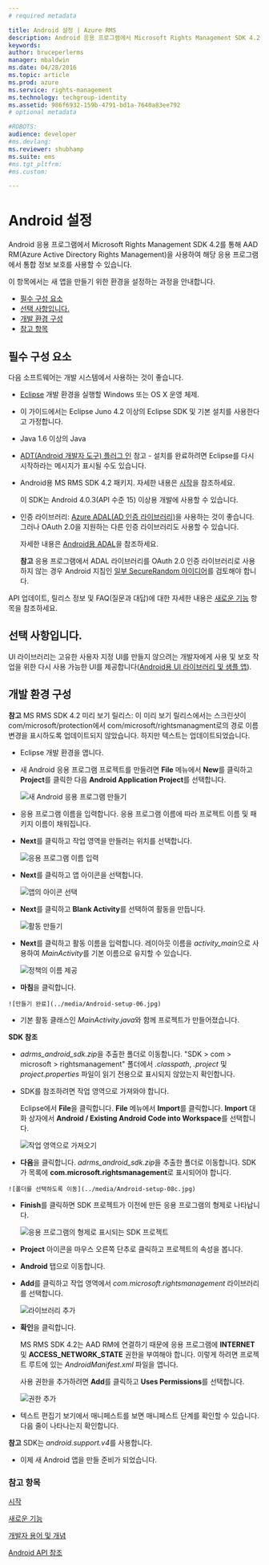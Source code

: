 ```yaml
---
# required metadata

title: Android 설정 | Azure RMS
description: Android 응용 프로그램에서 Microsoft Rights Management SDK 4.2를 통해 해당 응용 프로그램에서 통합 정보 보호를 사용할 수 있습니다.
keywords:
author: bruceperlerms
manager: mbaldwin
ms.date: 04/28/2016
ms.topic: article
ms.prod: azure
ms.service: rights-management
ms.technology: techgroup-identity
ms.assetid: 986f6932-159b-4791-bd1a-7640a83ee792
# optional metadata

#ROBOTS:
audience: developer
#ms.devlang:
ms.reviewer: shubhamp
ms.suite: ems
#ms.tgt_pltfrm:
#ms.custom:

---
```


# Android 설정

Android 응용 프로그램에서 Microsoft Rights Management SDK 4.2를 통해 AAD RM(Azure Active Directory Rights Management)을 사용하여 해당 응용 프로그램에서 통합 정보 보호를 사용할 수 있습니다.

이 항목에서는 새 앱을 만들기 위한 환경을 설정하는 과정을 안내합니다.

-   [필수 구성 요소](#prerequisites)
-   [선택 사항입니다.](#optional)
-   [개발 환경 구성](#configuring_your_development_environment_)
-   [참고 항목](#see_also)

## 필수 구성 요소

다음 소프트웨어는 개발 시스템에서 사용하는 것이 좋습니다.

-   [Eclipse](http://www.oracle.com/technetwork/java/javase/downloads/jre7-downloads-1880261.html) 개발 환경을 실행할 Windows 또는 OS X 운영 체제.
-   이 가이드에서는 Eclipse Juno 4.2 이상의 Eclipse SDK 및 기본 설치를 사용한다고 가정합니다.
-   Java 1.6 이상의 Java
-   [ADT(Android 개발자 도구) 플러그 인](http://developer.android.com/sdk/installing/index.html) 참고 - 설치를 완료하려면 Eclipse를 다시 시작하라는 메시지가 표시될 수도 있습니다.

     

-   Android용 MS RMS SDK 4.2 패키지. 자세한 내용은 [시작](get-started.md)을 참조하세요.

    이 SDK는 Android 4.0.3(API 수준 15) 이상용 개발에 사용할 수 있습니다.

-   인증 라이브러리: [Azure ADAL(AD 인증 라이브러리)](https://msdn.microsoft.com/en-us/library/jj573266.aspx)을 사용하는 것이 좋습니다. 그러나 OAuth 2.0을 지원하는 다른 인증 라이브러리도 사용할 수 있습니다.

    자세한 내용은 [Android용 ADAL](https://github.com/MSOpenTech/azure-activedirectory-library-for-android)을 참조하세요.

    **참고** 응용 프로그램에서 ADAL 라이브러리를 OAuth 2.0 인증 라이브러리로 사용하지 않는 경우 Android 지침인 [일부 SecureRandom 아이디어](http://android-developers.blogspot.com/2013/08/some-securerandom-thoughts.html)를 검토해야 합니다.

     

API 업데이트, 릴리스 정보 및 FAQ(질문과 대답)에 대한 자세한 내용은 [새로운 기능](release-notes.md) 항목을 참조하세요.

## 선택 사항입니다.

UI 라이브러리는 고유한 사용자 지정 UI를 만들지 않으려는 개발자에게 사용 및 보호 작업을 위한 다시 사용 가능한 UI를 제공합니다([Android용 UI 라이브러리 및 샘플 앱](https://github.com/AzureAD/rms-sdk-ui-for-android)).

## 개발 환경 구성

**참고** MS RMS SDK 4.2 미리 보기 릴리스: 이 미리 보기 릴리스에서는 스크린샷이 com/microsoft/protection에서 com/microsoft/rightsmanagment로의 경로 이름 변경을 표시하도록 업데이트되지 않았습니다. 하지만 텍스트는 업데이트되었습니다.

 
-   Eclipse 개발 환경을 엽니다.
-   새 Android 응용 프로그램 프로젝트를 만들려면 **File** 메뉴에서 **New**를 클릭하고 **Project**를 클릭한 다음 **Android Application Project**를 선택합니다.

    ![새 Android 응용 프로그램 만들기](../media/Android-setup-01c.png)

-   응용 프로그램 이름을 입력합니다. 응용 프로그램 이름에 따라 프로젝트 이름 및 패키지 이름이 채워집니다.
-   **Next**를 클릭하고 작업 영역을 만들려는 위치를 선택합니다.

    ![응용 프로그램 이름 입력](../media/Android-setup-02a.jpg)

-   **Next**를 클릭하고 앱 아이콘을 선택합니다.

    ![앱의 아이콘 선택](../media/Android-setup-03.png)

-   **Next**를 클릭하고 **Blank Activity**를 선택하여 활동을 만듭니다.

    ![활동 만들기](../media/Android-setup-04.png)

-   **Next**를 클릭하고 활동 이름을 입력합니다. 레이아웃 이름을 *activity\_main*으로 사용하여 *MainActivity*를 기본 이름으로 유지할 수 있습니다.

    ![정책의 이름 제공](../media/Android-setup-05a.jpg)

-    **마침**을 클릭합니다.

    ![만들기 완료](../media/Android-setup-06.jpg)

-   기본 활동 클래스인 *MainActivity.java*와 함께 프로젝트가 만들어졌습니다.

**SDK 참조**

-   *adrms\_android\_sdk.zip*을 추출한 폴더로 이동합니다. "SDK > com > microsoft > rightsmanagement" 폴더에서 *.classpath*, *.project* 및 *project.properties* 파일이 읽기 전용으로 표시되지 않았는지 확인합니다.
-   SDK를 참조하려면 작업 영역으로 가져와야 합니다.

    Eclipse에서 **File**을 클릭합니다. **File** 메뉴에서 **Import**를 클릭합니다. **Import** 대화 상자에서 **Android / Existing Android Code into Workspace**를 선택합니다.

    ![작업 영역으로 가져오기](../media/Android-setup-07.png)

-    **다음**을 클릭합니다. *adrms\_android\_sdk.zip*을 추출한 폴더로 이동합니다. SDK가 목록에 **com.microsoft.rightsmanagement**로 표시되어야 합니다.

    ![폴더를 선택하도록 이동](../media/Android-setup-08c.jpg)

-   **Finish**를 클릭하면 SDK 프로젝트가 이전에 만든 응용 프로그램의 형제로 나타납니다.

    ![응용 프로그램의 형제로 표시되는 SDK 프로젝트](../media/Android-setup-09.jpg)

-   **Project** 아이콘을 마우스 오른쪽 단추로 클릭하고 프로젝트의 속성을 봅니다.
-   **Android** 탭으로 이동합니다.
-   **Add**를 클릭하고 작업 영역에서 *com.microsoft.rightsmanagement* 라이브러리를 선택합니다.

    ![라이브러리 추가](../media/Android-setup-10b.jpg)

-   **확인**을 클릭합니다.

    MS RMS SDK 4.2는 AAD RM에 연결하기 때문에 응용 프로그램에 **INTERNET** 및 **ACCESS\_NETWORK\_STATE** 권한을 부여해야 합니다. 이렇게 하려면 프로젝트 루트에 있는 *AndroidManifest.xml* 파일을 엽니다.

    사용 권한을 추가하려면 **Add**를 클릭하고 **Uses Permissions**를 선택합니다.

    ![권한 추가](../media/Android-setup-11d.jpg)

-   텍스트 편집기 보기에서 매니페스트를 보면 매니페스트 단계를 확인할 수 있습니다. 다음 줄이 나타나는지 확인합니다.


    <uses-sdk
         android:minSdkVersion="15"
         android:targetSdkVersion="19"/>
    <uses-permission android:name="android.permission.INTERNET"/>
    <uses-permission android:name="android.permission.ACCESS_NETWORK_STATE"/>
    <uses-permission/>


**참고** SDK는 *android.support.v4*를 사용합니다.

-   이제 새 Android 앱을 만들 준비가 되었습니다.

### 참고 항목

[시작](get-started.md)

[새로운 기능](release-notes.md)

[개발자 용어 및 개념](core-concepts.md)

[Android API 참조](android-namespaces.md)

 

 


<!--HONumber=May16_HO2-->


